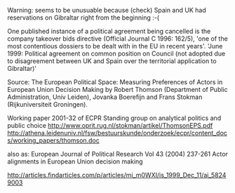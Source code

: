 Warning: seems to be unusuable because (check) Spain and UK had
reservations on Gibraltar right from the beginning :-(

One published instance of a political agreement being cancelled is the
company takeover bids directive (Official Journal C 1996: 162/5), \'one
of the most contentious dossiers to be dealt with in the EU in recent
years\'. \'June 1999: Political agreement on common position on Council
(not adopted due to disagreement between UK and Spain over the
territorial application to Gibraltar)\'

Source: The European Political Space: Measuring Preferences of Actors in
European Union Decision Making by Robert Thomson (Department of Public
Administration, Univ Leiden), Jovanka Boerefijn and Frans Stokman
(Rijkuniversiteit Groningen).

Working paper 2001-32 of ECPR Standing group on analytical politics and
public choice <http://www.oprit.rug.nl/stokman/artikel/ThomsonEPS.pdf>
<http://athena.leidenuniv.nl/fsw/bestuurskunde/onderzoek/ecpr/content_docs/working_papers/thomson.doc>

also as: European Journal of Political Research Vol 43 (2004) 237-261
Actor alignments in European Union decision making

<http://articles.findarticles.com/p/articles/mi_m0WXI/is_1999_Dec_11/ai_58249003>
